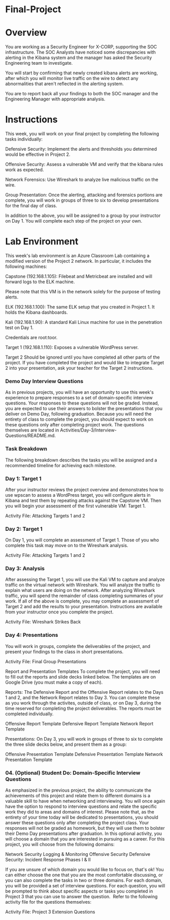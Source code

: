 # Final-Project

# Overview
You are working as a Security Engineer for X-CORP, supporting the SOC infrastructure. The SOC Analysts have noticed some discrepancies with alerting in the Kibana system and the manager has asked the Security Engineering team to investigate.

You will start by confirming that newly created kibana alerts are working, after which you will monitor live traffic on the wire to detect any abnormalities that aren't reflected in the alerting system.

You are to report back all your findings to both the SOC manager and the Engineering Manager with appropriate analysis.

# Instructions
This week, you will work on your final project by completing the following tasks individually:


Defensive Security: Implement the alerts and thresholds you determined would be effective in Project 2.


Offensive Security: Assess a vulnerable VM and verify that the kibana rules work as expected.


Network Forensics: Use Wireshark to analyze live malicious traffic on the wire.


Group Presentation: Once the alerting, attacking and forensics portions are complete, you will work in groups of three to six to develop presentations for the final day of class.


In addition to the above, you will be assigned to a group by your instructor on Day 1. You will complete each step of the project on your own.

# Lab Environment
This week's lab environment is an Azure Classroom Lab containing a modified version of the Project 2 network. In particular, it includes the following machines:


Capstone (192.168.1.105): Filebeat and Metricbeat are installed and will forward logs to the ELK machine.

Please note that this VM is in the network solely for the purpose of testing alerts.



ELK (192.168.1.100): The same ELK setup that you created in Project 1. It holds the Kibana dashboards.


Kali (192.168.1.90): A standard Kali Linux machine for use in the penetration test on Day 1.

Credentials are root:toor.



Target 1 (192.168.1.110): Exposes a vulnerable WordPress server.


Target 2 Should be ignored until you have completed all other parts of the project. If you have completed the project and would like to integrate Target 2 into your presentation, ask your teacher for the Target 2 instructions.




### Demo Day Interview Questions
As in previous projects, you will have an opportunity to use this week's experience to prepare responses to a set of domain-specific interview questions.
Your responses to these questions will not be graded. Instead, you are expected to use their answers to bolster the presentations that you deliver on Demo Day, following graduation.
Because you will need the entirety of class to complete the project, you should expect to work on these questions only after completing project work.
The questions themselves are located in Activities/Day-3/Interview-Questions/README.md.

### Task Breakdown
The following breakdown describes the tasks you will be assigned and a recommended timeline for achieving each milestone.

### Day 1: Target 1
After your instructor reviews the project overview and demonstrates how to use wpscan to assess a WordPress target, you will configure alerts in Kibana and test them by repeating attacks against the Capstone VM. Then you will begin your assessment of the first vulnerable VM: Target 1.

Activity File: Attacking Targets 1 and 2


### Day 2: Target 1
On Day 1, you will complete an assessment of Target 1. Those of you who complete this task may move on to the Wireshark analysis.

Activity File: Attacking Targets 1 and 2


### Day 3: Analysis
After assessing the Target 1, you will use the Kali VM to capture and analyze traffic on the virtual network with Wireshark. You will analyze the traffic to explain what users are doing on the network. After analyzing Wireshark traffic, you will spend the remainder of class completing summaries of your work.
If all of the above is complete, you may complete an assessment of Target 2 and add the results to your presentation. Instructions are available from your instructor once you complete the project.

Activity File: Wireshark Strikes Back


### Day 4: Presentations
You will work in groups, complete the deliverables of the project, and present your findings to the class in short presentations.

Activity File: Final Group Presentations


Report and Presentation Templates
To complete the project, you will need to fill out the reports and slide decks linked below. The templates are on Google Drive (you must make a copy of each).


Reports: The Defensive Report and the Offensive Report relates to the Days 1 and 2, and the Network Report relates to Day 3. You can complete these as you work through the activites, outside of class, or on Day 3, during the time reserved for completing the project deliverables. The reports must be completed individually.

Offensive Report Template
Defensive Report Template
Network Report Template



Presentations: On Day 3, you will work in groups of three to six to complete the three slide decks below, and present them as a group:

Offensive Presentation Template
Defensive Presentation Template
Network Presentation Template




### 04. (Optional) Student Do: Domain-Specific Interview Questions
As emphasized in the previous project, the ability to communicate the achievements of this project and relate them to different domains is a valuable skill to have when networking and interviewing.
You will once again have the option to respond to interview questions and relate the specific work they did to areas and domains of interest.
Please note that, as the entirety of your time today will be dedicated to presentations, you should answer these questions only after completing the project class.
Your responses will not be graded as homework, but they will use them to bolster their Demo Day presentations after graduation.
In this optional activity, you will choose a domain that you are interested in pursuing as a career. For this project, you will choose from the following domains:

Network Security
Logging & Monitoring
Offensive Security
Defensive Security: Incident Response Phases I & II

If you are unsure of which domain you would like to focus on, that's ok! You can either choose the one that you are the most comfortable discussing, or you can also complete the tasks in two or three domains.
For each domain, you will be provided a set of interview questions.  For each question, you will be prompted to think about specific aspects or tasks you completed in Project 3 that you can use to answer the question.
​
Refer to the following activity file for the questions themselves:

Activity File: Project 3 Extension Questions


